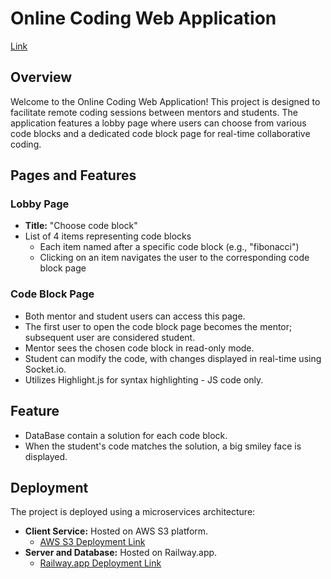 # Online Coding Web Application

[Link](http://online-code138.s3-website.eu-north-1.amazonaws.com/)

## Overview

Welcome to the Online Coding Web Application! This project is designed to facilitate remote coding sessions between mentors and students. The application features a lobby page where users can choose from various code blocks and a dedicated code block page for real-time collaborative coding.

## Pages and Features

### Lobby Page

- **Title:** "Choose code block"
- List of 4 items representing code blocks
  - Each item named after a specific code block (e.g., "fibonacci")
  - Clicking on an item navigates the user to the corresponding code block page

### Code Block Page

- Both mentor and student users can access this page.
- The first user to open the code block page becomes the mentor; subsequent user are considered student.
- Mentor sees the chosen code block in read-only mode.
- Student can modify the code, with changes displayed in real-time using Socket.io.
- Utilizes Highlight.js for syntax highlighting - JS code only.

  
## Feature

- DataBase contain a solution for each code block.
- When the student's code matches the solution, a big smiley face is displayed.

## Deployment

The project is deployed using a microservices architecture:

- **Client Service:** Hosted on AWS S3 platform.
  - [AWS S3 Deployment Link](http://online-code138.s3-website.eu-north-1.amazonaws.com/)
- **Server and Database:** Hosted on Railway.app.
  - [Railway.app Deployment Link](https://railway.app/)





